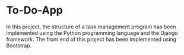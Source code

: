 # To-Do-App
In this project, the structure of a task management program has been implemented using the Python programming language and the Django framework. The front end of this project has been implemented using Bootstrap.
